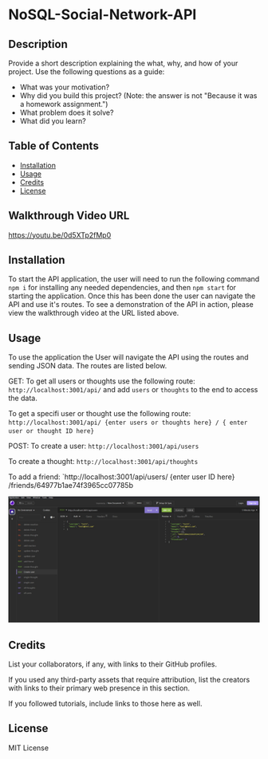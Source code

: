 # NoSQL-Social-Network-API

## Description

Provide a short description explaining the what, why, and how of your project. Use the following questions as a guide:

- What was your motivation?
- Why did you build this project? (Note: the answer is not "Because it was a homework assignment.")
- What problem does it solve?
- What did you learn?

## Table of Contents

- [Installation](#installation)
- [Usage](#usage)
- [Credits](#credits)
- [License](#license)

## Walkthrough Video URL
https://youtu.be/0d5XTp2fMp0

## Installation

To start the API application,  the user will need to run the following command `npm i` for installing any needed dependencies, and then `npm start` for starting the application.  Once this has been done the user can navigate the API and use it's routes.  To see a demonstration of the API in action, please view the walkthrough video at the URL listed above.

## Usage

To use the application the User will navigate the API using the routes and sending JSON data.  The routes are listed below.

GET:
To get all users or thoughts use the following route:
`http://localhost:3001/api/` and add `users` or `thoughts` to the end to access the data.

To get a specifi user or thought use the following route:
`http://localhost:3001/api/ {enter users or thoughts here} / { enter user or thought ID here}`

POST:
To create a user:
`http://localhost:3001/api/users`

To create a thought:
`http://localhost:3001/api/thoughts`

To add a friend:
`http://localhost:3001/api/users/ {enter user ID here} /friends/64977b1ae74f3965cc07785b


![API Screenshot](assets\APIscreenshot.jpg)

## Credits

List your collaborators, if any, with links to their GitHub profiles.

If you used any third-party assets that require attribution, list the creators with links to their primary web presence in this section.

If you followed tutorials, include links to those here as well.

## License

MIT License